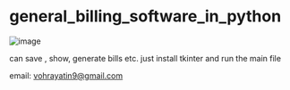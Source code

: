 # general_billing_software_in_python

![image](https://user-images.githubusercontent.com/96340665/233770899-e62140bd-4f71-481f-a4db-1384b146f47f.png)

can save , show, generate bills etc.
just install tkinter and run the main file

email: vohrayatin9@gmail.com
